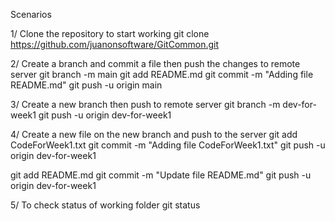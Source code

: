 Scenarios

1/ Clone the repository to start working
git clone https://github.com/juanonsoftware/GitCommon.git

2/ Create a branch and commit a file then push the changes to remote server
git branch -m main
git add README.md
git commit -m "Adding file README.md"
git push -u origin main

3/ Create a new branch then push to remote server
git branch -m dev-for-week1
git push -u origin dev-for-week1

4/ Create a new file on the new branch and push to the server
git add CodeForWeek1.txt
git commit -m "Adding file CodeForWeek1.txt"
git push -u origin dev-for-week1

git add README.md
git commit -m "Update file README.md"
git push -u origin dev-for-week1

5/ To check status of working folder
git status
